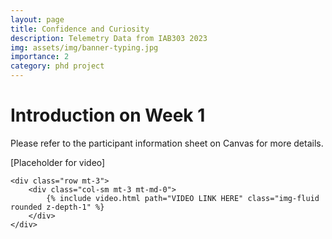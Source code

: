 ```yaml
---
layout: page
title: Confidence and Curiosity 
description: Telemetry Data from IAB303 2023
img: assets/img/banner-typing.jpg
importance: 2
category: phd project
---
```


# Introduction on Week 1

Please refer to the participant information sheet on Canvas for more details.

[Placeholder for video]
```
<div class="row mt-3">
    <div class="col-sm mt-3 mt-md-0">
        {% include video.html path="VIDEO LINK HERE" class="img-fluid rounded z-depth-1" %}
    </div>
</div>
```
